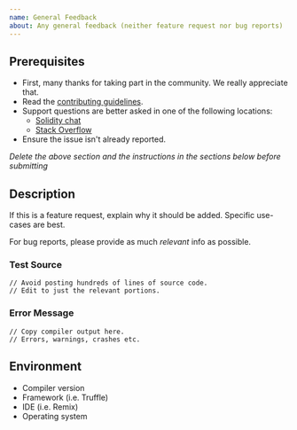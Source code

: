 ```yaml
---
name: General Feedback
about: Any general feedback (neither feature request nor bug reports)
---
```


## Prerequisites

- First, many thanks for taking part in the community. We really appreciate that.
- Read the [contributing guidelines](http://solidity.readthedocs.io/en/latest/contributing.html).
- Support questions are better asked in one of the following locations:
	- [Solidity chat](https://gitter.im/ethereum/solidity)
	- [Stack Overflow](https://ethereum.stackexchange.com/)
- Ensure the issue isn't already reported.

*Delete the above section and the instructions in the sections below before submitting*

## Description

If this is a feature request, explain why it should be added. Specific use-cases are best.

For bug reports, please provide as much *relevant* info as possible.

### Test Source

```
// Avoid posting hundreds of lines of source code.
// Edit to just the relevant portions.
```

### Error Message

```
// Copy compiler output here.
// Errors, warnings, crashes etc.
```

## Environment

- Compiler version
- Framework (i.e. Truffle)
- IDE (i.e. Remix)
- Operating system

